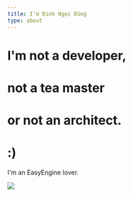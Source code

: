 ```yaml
---
title: I'm Đinh Ngọc Dũng
type: about
---
```


# I'm not a developer, 
# not a tea master 
# or not an architect.
# :)

I'm an EasyEngine lover.

![](/images/re-logo-easyengine-text.png)